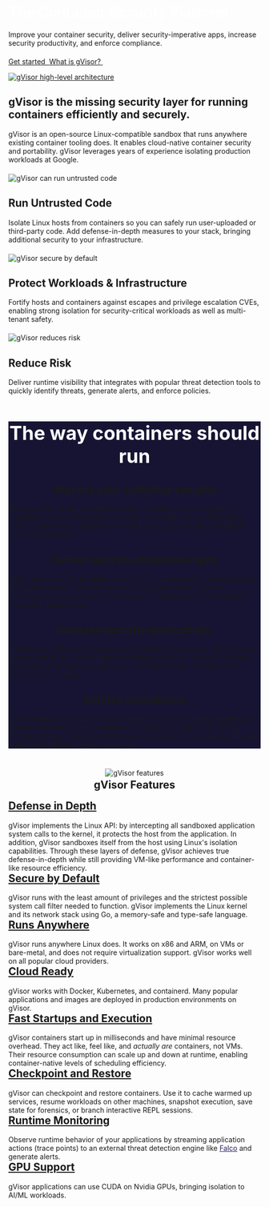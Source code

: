 <div class="jumbotron jumbotron-fluid">
  <div class="container">
    <div class="row">
      <div class="col-md-3"></div>
      <div class="col-md-6">
        <h1 style="color:white;">The Container Security Platform</h1>
        <p>Improve your container security, deliver security-imperative apps,
          increase security productivity, and enforce compliance.</p>
        <p style="margin-top: 20px;">
          <a class="btn" href="/docs/user_guide/install/">
            Get started&nbsp;
            <i class="fas fa-arrow-alt-circle-right ml-2"></i>
          </a>
          <a class="btn" href="/docs/">
            What is gVisor?&nbsp;
            <i class="fas fa-arrow-alt-circle-right ml-2"></i>
          </a>
        </p>
      </div>
      <div class="col-md-3"></div>
    </div>
  </div>
</div>

<!-- gVisor Use Cases -->

<section id="use-cases">
  <div class="container">
    <div class="row">
      <div class="col-md-6 pull-right gallery-popup">
        <a href="/assets/images/gvisor-high-level-arch.png">
          <img
            src="/assets/images/gvisor-high-level-arch.png"
            alt="gVisor high-level architecture"
            title="gVisor high-level architecture"
            class="img-responsive"
          >
        </a>
      </div>
      <div class="col-md-6 pull-left">
        <div class="divide-xl"></div>
        <h2><span><b>gVisor</b></span> is the <span><b>missing security layer</b></span> for
          running containers efficiently and securely.
        </h2>
        <p class="info-text">gVisor is an open-source Linux-compatible sandbox
          that runs anywhere existing container tooling does. It enables
          cloud-native container security and portability. gVisor leverages
          years of experience isolating production workloads at Google.
        </p>
        <div class="divide-xl"></div>
    </div>
    </div> <!-- end row -->
  </div> <!-- end container -->
  <div class="container" style="margin-top:20px">
    <div class="row">
      <div class="col-md-4 pull-left">
        <img
          src="/assets/images/gvisor-run-untrusted.png"
          alt="gVisor can run untrusted code"
          title="gVisor can run untrusted code"
          class="img-responsive"
        >
      </div>
      <div class="col-md-8 pull-right">
        <div class="divide-xl"></div>
        <h2>Run Untrusted Code</h2>
        <p class="info-text">Isolate Linux hosts from containers so you can
          safely run user-uploaded or third-party code. Add defense-in-depth
          measures to your stack, bringing additional security to your
          infrastructure.
        </p>
        <div class="divide-xl"></div>
      </div>
    </div> <!-- end row -->
  </div> <!-- end container -->
  <div class="container" style="margin-top:20px">
    <div class="row">
      <div class="col-md-4 pull-right">
        <img
          src="/assets/images/gvisor-secure-by-default.png"
          alt="gVisor secure by default"
          title="gVisor secure by default"
          class="img-responsive"
        >
      </div>
      <div class="col-md-8 pull-left">
        <div class="divide-xl"></div>
        <h2>Protect Workloads & Infrastructure</h2>
        <p class="info-text">Fortify hosts and containers against escapes and
          privilege escalation CVEs, enabling strong isolation for
          security-critical workloads as well as multi-tenant safety.
        </p>
        <div class="divide-xl"></div>
      </div>
    </div> <!-- end row -->
  </div> <!-- end container -->
  <div class="container" style="margin-top:20px">
    <div class="row">
      <div class="col-md-4 pull-left">
        <img src="/assets/images/gvisor-reduce-risk.png"
          alt="gVisor reduces risk"
          title="gVisor reduces risk"
          class="img-responsive">
      </div>
      <div class="col-md-8 pull-right">
        <div class="divide-xl"></div>
        <h2>Reduce Risk</h2>
        <p class="info-text">Deliver runtime visibility that integrates
          with popular threat detection tools to quickly identify threats,
          generate alerts, and enforce policies.
        </p>
        <div class="divide-xl"></div>
      </div>
    </div> <!-- end row -->
  </div> <!-- end container -->
</section> <!-- end use case section -->

<!-- gVisor Solutions -->

<section id="solutions">
  <div class="info-section-gray">
    <div class="container-fluid" style="margin-top:50px;background-color:#171433">
      <div class="row">
        <h1 align="center" style="color:white;font-size:38px">
          The way containers should run
        </h1>
        <div class="container" style="margin-top:20px">
          <div class="col-md-1"></div>
          <div class="col-md-5">
            <div class="panel panel-default panel-solution">
              <div class="panel-body">
                <div align="center"><span><i class="fas fa-shield-alt fa-2x"></i></span></div>
                <h2 align="center"><span>Improve your container security</span></h2>
                <p class="info-text">Give your K8s, SaaS, or Serverless
                  infrastructure additional layers of protection when running
                  end-user code, untrusted code, or third-party code. Enable
                  strong isolation for sharing resources and delivering
                  multi-tenant environments.
                </p>
              </div>
            </div>
          </div>
          <div class="col-md-5">
            <div class="panel panel-default panel-solution">
              <div class="panel-body">
                <div align="center"><span><b><i class="fas fa-cogs fa-2x"></i></b></span></div>
                <h2 align="center"><span>Deliver security-imperative apps</span></h2>
                <p class="info-text">gVisor adds defense-in-depth measures to
                  your containers, allowing you to safeguard security-sensitive
                  workloads like financial transactions, healthcare services,
                  personal identifiable information, and other
                  security-imperative applications.
                </p>
              </div>
            </div>
          </div>
          <div class="col-md-1"></div>
        </div> <!-- end row container -->
      </div><!-- /row -->
      <div class="row">
        <div class="container" style="margin-bottom:40px">
          <div class="col-md-1"></div>
          <div class="col-md-5">
            <div class="panel panel-default panel-solution">
              <div class="panel-body">
                <div align="center"><span><b><i class="fas fa-rocket fa-2x"></i></b></span></div>
                <h2 align="center"><span>Increase security productivity</span></h2>
                <p class="info-text">Isolating your K8s, SaaS, Serverless,
                  DevSecOps lifecycle or CI/CD pipeline is easy with gVisor.
                  gVisor helps you achieve a secure-by-default posture. Spend
                  less time staying on top of security disclosures, and more
                  time building what matters.
                </p>
              </div>
            </div>
          </div>
          <div class="col-md-5">
            <div class="panel panel-default panel-solution">
              <div class="panel-body">
                <div align="center"><span><b><i class="fas fa-check fa-2x"></i></b></span></div>
                <h2 align="center"><span>Enforce compliance</span></h2>
                <p class="info-text">gVisor safeguards against many
                  cloud-native attacks by reducing the attack surface exposed
                  to your containers. Shield services like APIs, configs,
                  infrastructure as code, DevOps tooling, and supply chains,
                  lowering the risk present in a typical cloud-native stack.
                </p>
              </div>
            </div>
          </div>
          <div class="col-md-1"></div>
        </div> <!-- end row container -->
      </div><!-- /row -->
    </div><!-- /container -->
  </div>
</section>

<!-- gVisor Features -->

<section id="features">
  <div class="info-section-gray">
    <div class="container" style="margin-top:30px">
      <!-- Helmet universe image -->
      <div align="center">
        <img
          src="/assets/images/gvisor-helmet-universe.png"
          alt="gVisor features"
          title="gVisor features"
          class="img-responsive"
        >
      </div>
      <h1 align="center" style="margin-top:3px">gVisor Features</h1>
      <!-- Start features list -->
      <div class="row">
        <div class="container">
          <div class="col-md-1"></div>
          <div class="col-md-5">
            <div class="panel panel-default" style="border:none;box-shadow:none;">
              <div class="panel-body">
                <h2 style="margin-top:0px;">
                  <a href="docs/architecture_guide/security/#principles-defense-in-depth" class="feature-link">
                    Defense in Depth
                  </a>
                </h2>
                <p class="info-text" style="margin-bottom:0px">
                  gVisor implements the Linux API: by intercepting all
                  sandboxed application system calls to the kernel, it protects
                  the host from the application. In addition, gVisor sandboxes
                  itself from the host using Linux's isolation capabilities.
                  Through these layers of defense, gVisor achieves true
                  defense-in-depth while still providing VM-like performance and
                  container-like resource efficiency.
                </p>
              </div>
            </div>
          </div>
          <div class="col-md-5">
            <div class="panel panel-default" style="border:none;box-shadow:none;">
              <div class="panel-body">
              <h2 style="margin-top:0px;">
                <a href="docs/architecture_guide/security/" class="feature-link">
                  Secure by Default
                </a>
              </h2>
              <p class="info-text" style="margin-bottom:0px;">gVisor runs with
                the least amount of privileges and the strictest possible
                system call filter needed to function. gVisor implements the
                Linux kernel and its network stack using Go, a memory-safe and
                type-safe language.
              </p>
              </div>
            </div>
          </div>
          <div class="col-md-1"></div>
        </div> <!-- end row container -->
      </div><!-- /row -->
      <div class="row" style="margin-top:0px">
        <div class="container">
          <div class="col-md-1"></div>
          <div class="col-md-5">
            <div class="panel panel-default" style="border:none;box-shadow:none;">
              <div class="panel-body">
                <h2 style="margin-top:0px;">
                  <a href="docs/architecture_guide/platforms/" class="feature-link">
                    Runs Anywhere
                  </a>
                </h2>
                <p class="info-text" style="margin-bottom:0px;">gVisor runs
                  anywhere Linux does. It works on x86 and ARM, on VMs or
                  bare-metal, and does not require virtualization support.
                  gVisor works well on all popular cloud providers.
                </p>
              </div>
            </div>
          </div>
          <div class="col-md-5">
            <div class="panel panel-default" style="border:none;box-shadow:none;">
              <div class="panel-body">
                <h2 style="color:#272261;margin-top:0px;">
                  <a href="docs/user_guide/compatibility/" class="feature-link">
                    Cloud Ready
                  </a>
                </h2>
                <p class="info-text" style="margin-bottom:0px;">gVisor works
                  with Docker, Kubernetes, and containerd. Many popular
                  applications and images are deployed in production
                  environments on gVisor.
                </p>
              </div>
            </div>
          </div>
          <div class="col-md-1"></div>
        </div> <!-- end row container -->
      </div><!-- /row -->
      <div class="row" style="margin-top:0px">
        <div class="container">
          <div class="col-md-1"></div>
          <div class="col-md-5">
            <div class="panel panel-default" style="border:none;box-shadow:none;">
              <div class="panel-body">
                <h2 style="color:#272261;margin-top:0px;">
                  <a href="docs/architecture_guide/performance/" class="feature-link">
                    Fast Startups and Execution
                  </a>
                </h2>
                <p class="info-text" style="margin-bottom:0px;">gVisor
                  containers start up in milliseconds and have minimal resource
                  overhead. They act like, feel like, and <em>actually are</em>
                  containers, not VMs. Their resource consumption can scale up
                  and down at runtime, enabling container-native levels of
                  scheduling efficiency.
                </p>
              </div>
            </div>
          </div>
          <div class="col-md-5">
            <div class="panel panel-default" style="border:none;box-shadow:none;">
              <div class="panel-body">
                <h2 style="color:#272261;margin-top:0px;">
                  <a href="docs/user_guide/checkpoint_restore/" class="feature-link">
                    Checkpoint and Restore
                  </a>
                </h2>
                <p class="info-text" style="margin-bottom:0px;">gVisor can
                  checkpoint and restore containers. Use it to cache warmed up
                  services, resume workloads on other machines, snapshot
                  execution, save state for forensics, or branch interactive
                  REPL sessions.
                </p>
              </div>
            </div>
          </div>
          <div class="col-md-1"></div>
        </div> <!-- end row container -->
      </div><!-- /row -->
      <div class="row" style="margin-top:0px">
        <div class="container">
          <div class="col-md-1"></div>
          <div class="col-md-5">
            <div class="panel panel-default" style="border:none;box-shadow:none;">
              <div class="panel-body">
                <h2 style="color:#272261;margin-top:0px;">
                  <a href="/docs/user_guide/runtimemonitor/" class="feature-link">
                    Runtime Monitoring
                  </a>
                </h2>
                <p class="info-text" style="margin-bottom:0px;">Observe runtime
                  behavior of your applications by streaming application actions
                  (trace points) to an external threat detection engine like
                  <a href="https://falco.org" style="color:#272261">
                    Falco</a> and generate alerts.
                </p>
              </div>
            </div>
          </div>
          <div class="col-md-5">
            <div class="panel panel-default" style="border:none;box-shadow:none;">
              <div class="panel-body">
                <h2 style="color:#272261;margin-top:0px;">
                  <a href="blog/2023/06/20/gpu-pytorch-stable-diffusion/" class="feature-link">
                    GPU Support
                  </a>
                </h2>
                <p class="info-text" style="margin-bottom:0px;">gVisor
                  applications can use CUDA on Nvidia GPUs, bringing isolation
                  to AI/ML workloads.
                </p>
              </div>
            </div>
          </div>
          <div class="col-md-1"></div>
        </div> <!-- end row container -->
      </div><!-- /row -->
    </div> <!-- /container -->
  </div>
</section>
